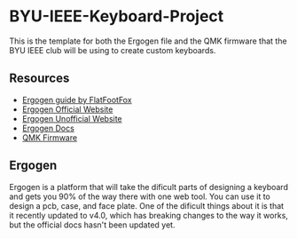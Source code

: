 # BYU-IEEE-Keyboard-Project
This is the template for both the Ergogen file and the QMK firmware that the BYU IEEE club will be using to create custom keyboards.

## Resources
 - [Ergogen guide by FlatFootFox](https://flatfootfox.com/ergogen-introduction/)
  - [Ergogen Official Website](https://ergogen.xyz/)
  - [Ergogen Unofficial Website](https://ergogen.cache.works/)
  - [Ergogen Docs](https://docs.ergogen.xyz/)
 - [QMK Firmware](https://qmk.fm/)
 ## Ergogen
Ergogen is a platform that will take the dificult parts of designing a keyboard and gets you 90% of the way there with one web tool. You can use it to design a pcb, case, and face plate. One of the dificult things about it is that it recently updated to v4.0, which has breaking changes to the way it works, but the official docs hasn't been updated yet. 